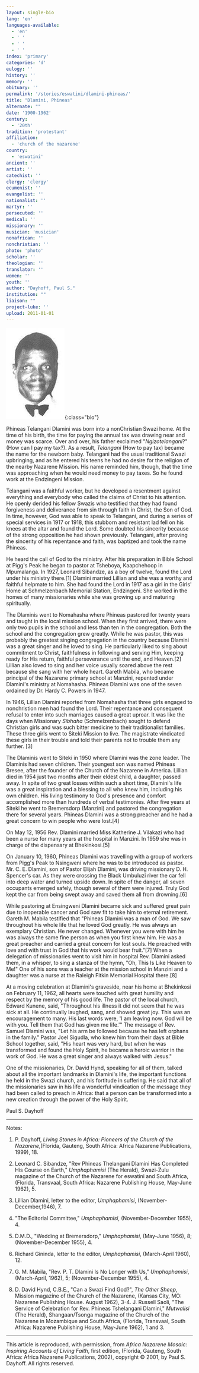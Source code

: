 ```yaml
---
layout: single-bio
lang: 'en'
languages-available:
  - 'en'
  - ' '
  - ' '
  - ' '
index: 'primary'
categories: 'd'
eulogy: ''
history: ''
memory: ''
obituary: ''
permalink: '/stories/eswatini/dlamini-phineas/'
title: "Dlamini, Phineas"
alternate: ""
date: '1900-1962'
century:
  - '20th'
tradition: 'protestant'
affiliation:
  - 'church of the nazarene'
country:
  - 'eswatini'
ancient: ''
artist: ''
catechist: ''
clergy: 'clergy'
ecumenist: ''
evangelist: ''
nationalist: ''
martyr: ''
persecuted: ''
medical: ''
missionary: ''
musician: 'musician'
nonafrican: ''
nonchristian: ''
photo: 'photo'
scholar: ''
theologian: ''
translator: ''
women: ''
youth: ''
author: "Dayhoff, Paul S."
institution: ""
liaison: ""
project-luke: ''
upload: 2011-01-01
---
```


![Phineas Dlamini](/images/bio-pics/eswatini/dlamini-phineas/dlamini_phineas.jpg){:class="bio"}

Phineas Telangani Dlamini was born into a nonChristian Swazi home.  At the time of his birth, the time for paying the annual tax was drawing near and money was scarce.  Over and over, his father exclaimed "*Ngizotelangani*?" (How can I pay my tax?). As a result, *Telangani* (How to pay tax) became the name for the newborn baby.  Telangani had the usual traditional Swazi upbringing, and as he entered his teens he had no desire for the religion of the nearby Nazarene Mission.  His name reminded him, though, that the time was approaching when he would need money to pay taxes.  So he found work at the Endzingeni Mission.

Telangani was a faithful worker, but he developed a resentment against everything and everybody who called the claims of Christ to his attention.  He openly derided his fellow Swazis who testified that they had found forgiveness and deliverance from sin through faith in Christ, the Son of God.  In time, however, God was able to speak to Telangani, and during a series of special services in 1917 or 1918, this stubborn and resistant lad fell on his knees at the altar and found the Lord. Some doubted his sincerity because of the strong opposition he had shown previously.  Telangani, after proving the sincerity of his repentance and faith, was baptized and took the name Phineas.

He heard the call of God to the ministry.  After his preparation in Bible School at Pigg's Peak he began to pastor at Tsheboya, Kaapchehoop in Mpumalanga.  In 1927, Leonard Sibandze, as a boy of twelve, found the Lord under his ministry there.[1]    Dlamini married Lillian and she was a worthy and faithful helpmate to him.  She had found the Lord in 1917 as a girl in the Girls' Home at Schmelzenbach Memorial Station, Endzingeni. She worked in the homes of many missionaries while she was growing up and maturing spiritually.

The Dlaminis went to Nomahasha where Phineas pastored for twenty years and taught in the local mission school.  When they first arrived, there were only two pupils in the school and less than ten in the congregation.  Both the school and the congregation grew greatly.  While he was pastor, this was probably the greatest singing congregation in the country because Dlamini was a great singer and he loved to sing.  He particularly liked to sing about commitment to Christ, faithfulness in following and serving Him, keeping ready for His return, faithful perseverance until the end, and Heaven.[2] Lillian also loved to sing and her voice usually soared above the rest because she sang with her whole heart. Gareth Mabila, who became principal of the Nazarene primary school at Manzini, repented under Dlamini's ministry at Nomahasha.  Phineas Dlamini was one of the seven ordained by Dr. Hardy C. Powers in 1947.

In 1946, Lillian Dlamini reported from Nomahasha that three girls engaged to nonchristion men had found the Lord. Their repentance and consequent refusal to enter into such marriages caused a great uproar.  It was like the days when Missionary *Sibhaha* (Schmelzenbach) sought to defend Christian girls and was such bitter medicine to their traditionalist families.  These three girls went to Siteki Mission to live.  The magistrate vindicated these girls in their trouble and told their parents not to trouble them any further. [3]

The Dlaminis went to Siteki in 1950 where Dlamini was the zone leader.  The Dlaminis had seven children. Their youngest son was named Phineas Bresee, after the founder of the Church of the Nazarene in America. Lillian died in 1954 just two months after their eldest child, a daughter, passed away. In spite of two great losses within such a short time, Dlamini's life was a great inspiration and a blessing to all who knew him, including his own children.  His living testimony to God's presence and comfort accomplished more than hundreds of verbal testimonies. After five years at Siteki he went to Bremersdorp (Manzini) and pastored the congregation there for several years.  Phineas Dlamini was a strong preacher and he had a great concern to win people who were lost.[4]

On May 12, 1956 Rev. Dlamini married Miss Katherine J. Vilakazi who had been a nurse for many years at the hospital in Manzini.  In 1959 she was in charge of the dispensary at Bhekinkosi.[5]

On January 10, 1960, Phineas Dlamini was travelling with a group of workers from Pigg's Peak to Nsingweni where he was to be introduced as pastor.  Mr. C. E. Dlamini, son of Pastor Elijah Dlamini, was driving missionary D. H. Spencer's car. As they were crossing the Black Umbuluzi river the car fell into deep water and turned upside down.  In spite of the danger, all seven occupants emerged safely, though several of them were injured. Truly God kept the car from being swept away and saved them all from drowning.[6]

While pastoring at Ensingweni Dlamini became sick and suffered great pain due to inoperable cancer and God saw fit to take him to eternal retirement.  Gareth M. Mabila testified that "Phineas Dlamini was a man of God.  We saw throughout his whole life that he loved God greatly.  He was always an exemplary Christian.  He never changed.  Whenever you were with him he was always the same fine person as when you first knew him.  He was a great preacher and carried a great concern for lost souls.  He preached with love and with trust in God that his work would bear fruit."[7] When a delegation of missionaries went to visit him in hospital Rev. Dlamini asked them, in a whisper, to sing a stanza of the hymn, "Oh, This Is Like Heaven to Me!"  One of his sons was a teacher at the mission school in Manzini and a daughter was a nurse at the Raleigh Fitkin Memorial Hospital there.[8]

At a moving celebration at Dlamini's graveside, near his home at Bhekinkosi on February 11, 1962, all hearts were touched with great humility and respect by the memory of his good life.  The pastor of the local church, Edward Kunene, said, "Throughout his illness it did not seem that he was sick at all.  He continually laughed, sang, and showed great joy.  This was an encouragement to many.  His last words were, 'I am leaving now.  God will be with you.  Tell them that God has given me life.'"  The message of Rev. Samuel Dlamini was, "Let his arm be followed because he has left orphans in the family."  Pastor Joel Sigudla, who knew him from their days at Bible School together, said, "His heart was very hard, but when he was transformed and  found the Holy Spirit, he became a heroic warrior in the work of God.  He was a great singer and always walked with Jesus."

One of the missionaries, Dr. David Hynd, speaking for all of them, talked about all the important landmarks in Dlamini's life, the important functions he held in the Swazi church, and his fortitude in suffering. He said that all of the missionaries saw in his life a wonderful vindication of the message they had been called to preach in Africa: that a person can be transformed into a new creation through the power of the Holy Spirit.

Paul S. Dayhoff

---

Notes:

1. P. Dayhoff, *Living Stones in Africa: Pioneers of the Church of the Nazarene*,(Florida, Gauteng, South Africa:
Africa Nazarene Publications, 1999), 18.

2. Leonard C. Sibandze, "Rev Phineas Thelangani Dlamini Has Completed His Course on Earth," *Umphaphamisi* (The Herald), Swazi-Zulu magazine of the Church of the Nazarene for eswatini and South Africa, (Florida, Transvaal, South Africa: Nazarene Publishing House, May-June 1962), 5.

3. Lillian Dlamini, letter to the editor, *Umphaphamisi*, (November-December,1946), 7.

4. "The Editorial Committee," *Umphaphamisi*, (November-December 1955), 4.

5. D.M.D., "Wedding at Bremersdorp," *Umphaphamisi*, (May-June 1956), 8;  (November-December 1955), 4.

6. Richard Gininda, letter to the editor, *Umphaphamisi*, (March-April 1960), 12.

7. G. M. Mabila, "Rev. P. T. Dlamini Is No Longer with Us," *Umphaphamisi*, (March-April, 1962), 5;  (November-December 1955), 4.

8. D. David Hynd, C.B.E., "Can a Swazi  Find God?", *The Other Sheep*, Mission magazine of the Church of the Nazarene, (Kansas City, MO: Nazarene Publishing House. August 1962), 3-4.  J. Russell Saoli, "The Service of Celebration for Rev. Phineas Tshelangani Dlamini,"  *Mutwalisi* (The Herald), Shangaan/Tsonga magazine of the Church of the Nazarene in Mozambique and South Africa, (Florida, Transvaal, South Africa: Nazarene Publishing House, May-June 1962), 1 and 3.

---

This article is reproduced, with permission, from *Africa Nazarene Mosaic: Inspiring Accounts of Living Faith*, first edition, (Florida, Gauteng, South Africa: Africa Nazarene Publications, 2002), copyright &copy; 2001, by Paul S. Dayhoff.  All rights reserved.
